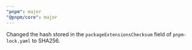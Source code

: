 ```yaml
---
"pnpm": major
"@pnpm/core": major
---
```


Changed the hash stored in the `packageExtensionsChecksum` field of `pnpm-lock.yaml` to SHA256.
